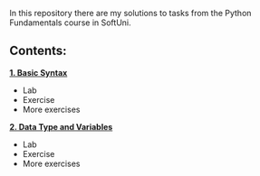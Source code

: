 In this repository there are my solutions to tasks from the Python Fundamentals course in SoftUni.


## Contents:

**[1. Basic Syntax](https://github.com/Milenski1987/Python-Fundamentals-Homework/tree/main/basic_syntax)**
   - Lab
   - Exercise
   - More exercises
     
**[2. Data Type and Variables](conditional_statements)**
   - Lab
   - Exercise
   - More exercises
         
